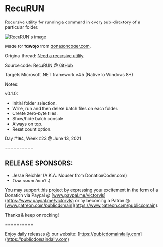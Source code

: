 # RecuRUN
Recursive utility for running a command in every sub-directory of a particular folder.

![RecuRUN's image](https://user-images.githubusercontent.com/54631779/121792736-81686e00-cbc6-11eb-8f2b-3536c49547c6.png)

Made for **fdwojo** from [donationcoder.com](https://www.donationcoder.com).

Original thread: [Need a recursive utility](https://www.donationcoder.com/forum/index.php?topic=51436.0)

Source code: [RecuRUN @ GitHub](https://github.com/publicdomain/recurun/)

Targets Microsoft .NET framework v4.5 (Native to Windows 8+)

Notes:

v0.1.0:
- Initial folder selection.
- Write, run and then delete batch files on each folder.
- Create zero-byte files.
- Show/hide batch console
- Always on top.
- Reset count option.

Day #164, Week #23 @ June 13, 2021

==========

## RELEASE SPONSORS:

* Jesse Reichler (A.K.A. Mouser from DonationCoder.com)
* *Your name here*? :)

You may support this project by expressing your excitement in the form of a Donation via Paypal @ [www.paypal.me/victorvls](https://www.paypal.me/victorvls) or by becoming a Patron @ [www.patreon.com/publicdomain](https://www.patreon.com/publicdomain).

Thanks & keep on rocking!

==========

Enjoy daily releases @ our website: [https://publicdomaindaily.com](https://publicdomaindaily.com)
